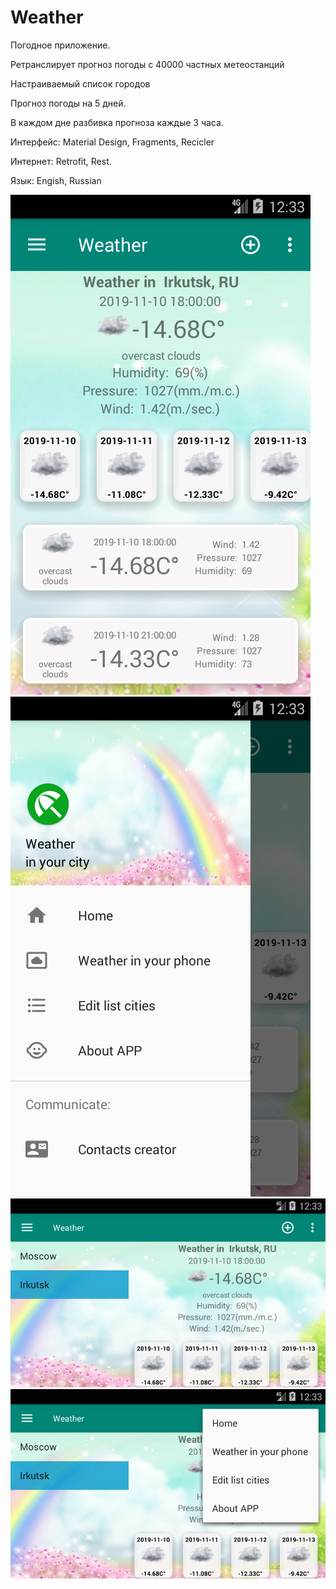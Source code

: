 # Weather

Погодное приложение.

Ретранслирует прогноз погоды с 40000 частных метеостанций

Настраиваемый список городов 

Прогноз погоды на 5 дней.

В каждом дне разбивка прогноза каждые 3 часа.

Интерфейс: Material Design, Fragments, Recicler

Интернет: Retrofit, Rest.

Язык: Engish, Russian

![](Screenshot_1573399994.png)
![](Screenshot_1573399998.png)
![](Screenshot_1573400008.png)
![](Screenshot_1573400020.png)

